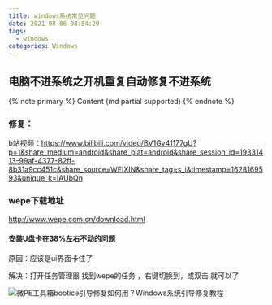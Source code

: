```yaml
---
title: windows系统常见问题
date: 2021-08-06 08:54:29
tags:
  - windows 
categories: Windows 
---
```


## 电脑不进系统之开机重复自动修复不进系统
{% note primary %} Content (md partial supported) {% endnote %}
### 修复：

b站视频：https://www.bilibili.com/video/BV1Gv41177gU?p=1&share_medium=android&share_plat=android&share_session_id=19331413-99af-4377-82ff-8b31a9cc451c&share_source=WEIXIN&share_tag=s_i&timestamp=1628169593&unique_k=IAUbQn

### wepe下载地址

http://www.wepe.com.cn/download.html

#### 安装U盘卡在38%左右不动的问题

原因：应该是ui界面卡住了

解决：打开任务管理器 找到wepe的任务 ，右键切换到，或双击 就可以了

![微PE工具箱bootice引导修复如何用？Windows系统引导修复教程](https://gitee.com/bitbw/my-gallery/raw/master/img/%E7%94%B5%E8%84%91%E5%93%81%E7%89%8C%E7%9A%84%E5%BC%80%E6%9C%BA%E7%83%AD%E9%94%AE1-200P31H100463.jpg)
